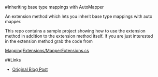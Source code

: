 #Inheriting base type mappings with AutoMapper

An extension method which lets you inherit base type mappings with auto mapper.

This repo contains a sample project showing how to use the extension method in addition to the extension method itself. If you are just interested in the extension method grab the code from
  
[MappingExtensions/MapperExtensions.cs](https://github.com/mmanela/InheritedAutoMapper/blob/master/MappingExtensions/MapperExtensions.cs)

##Links
* [Original Blog Post](http://matthewmanela.com/blog/inheriting-base-type-mappings-with-automapper-extension/)